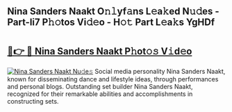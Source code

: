 ## Nina Sanders Naakt O𝚗𝚕yf𝚊ns L𝚎a𝚔ed N𝚞𝚍es - Part-li7 P𝚑𝚘tos Vi𝚍𝚎o - H𝚘𝚝 Part L𝚎a𝚔s YgHDf

# <h2><a href="http://kfd4a9x.oniu.top/?m=Nina+Sanders+Naakt">🔗👉 🔴 Nina Sanders Naakt P𝚑ot𝚘𝚜 V𝚒d𝚎o</a></h2>

[![Nina Sanders Naakt Nu𝚍e𝚜](https://i.imgur.com/0qMVB7G.gif)](http://kfd4a9x.oniu.top/?m=Nina+Sanders+Naakt)
Social media personality Nina Sanders Naakt, known for disseminating dance and lifestyle ideas, through performances and personal blogs. Outstanding set builder Nina Sanders Naakt, recognized for their remarkable abilities and accomplishments in constructing sets.  
